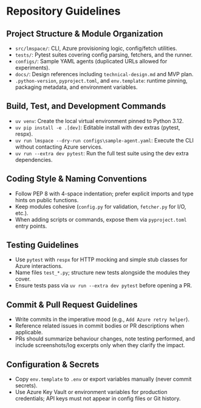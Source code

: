 # Repository Guidelines

## Project Structure & Module Organization
- `src/lmspace/`: CLI, Azure provisioning logic, config/fetch utilities.
- `tests/`: Pytest suites covering config parsing, fetchers, and the runner.
- `configs/`: Sample YAML agents (duplicated URLs allowed for experiments).
- `docs/`: Design references including `technical-design.md` and MVP plan.
- `.python-version`, `pyproject.toml`, and `env.template`: runtime pinning, packaging metadata, and environment variables.

## Build, Test, and Development Commands
- `uv venv`: Create the local virtual environment pinned to Python 3.12.
- `uv pip install -e .[dev]`: Editable install with dev extras (pytest, respx).
- `uv run lmspace --dry-run configs\sample-agent.yaml`: Execute the CLI without contacting Azure services.
- `uv run --extra dev pytest`: Run the full test suite using the dev extra dependencies.

## Coding Style & Naming Conventions
- Follow PEP 8 with 4-space indentation; prefer explicit imports and type hints on public functions.
- Keep modules cohesive (`config.py` for validation, `fetcher.py` for I/O, etc.).
- When adding scripts or commands, expose them via `pyproject.toml` entry points.

## Testing Guidelines
- Use `pytest` with `respx` for HTTP mocking and simple stub classes for Azure interactions.
- Name files `test_*.py`; structure new tests alongside the modules they cover.
- Ensure tests pass via `uv run --extra dev pytest` before opening a PR.

## Commit & Pull Request Guidelines
- Write commits in the imperative mood (e.g., `Add Azure retry helper`).
- Reference related issues in commit bodies or PR descriptions when applicable.
- PRs should summarize behaviour changes, note testing performed, and include screenshots/log excerpts only when they clarify the impact.

## Configuration & Secrets
- Copy `env.template` to `.env` or export variables manually (never commit secrets).
- Use Azure Key Vault or environment variables for production credentials; API keys must not appear in config files or Git history.
